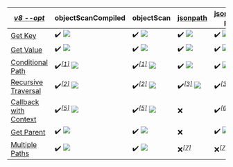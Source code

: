 |_[v8 --opt](https://flaviocopes.com/node-runtime-v8-options/)_|objectScanCompiled|objectScan|[jsonpath](https://www.npmjs.com/package/jsonpath)|[jsonpath-plus](https://www.npmjs.com/package/jsonpath-plus)|[jmespath](https://www.npmjs.com/package/jmespath)|
|---|---|---|---|---|---|
|<a href="./test/comparison/suites/key.js">Get Key</a>|:heavy_check_mark: ![](https://img.shields.io/badge/2.70x-6f971c)|:heavy_check_mark: ![](https://img.shields.io/badge/4.56x-c7af18)|:heavy_check_mark: ![](https://img.shields.io/badge/5.25x-dcb117)|:heavy_check_mark: ![](https://img.shields.io/badge/1.00x-1f811f)|:x:|
|<a href="./test/comparison/suites/value.js">Get Value</a>|:heavy_check_mark: ![](https://img.shields.io/badge/6.89x-db9914)|:heavy_check_mark: ![](https://img.shields.io/badge/13.87x-c94911)|:heavy_check_mark: ![](https://img.shields.io/badge/24.28x-b01414)|:heavy_check_mark: ![](https://img.shields.io/badge/1.00x-1f811f)|:heavy_check_mark: ![](https://img.shields.io/badge/1.00x-1f811f)|
|<a href="./test/comparison/suites/condition.js">Conditional Path</a>|:heavy_check_mark:<i><sup><a href="#timing_ref_1">[1]</a></sup></i> ![](https://img.shields.io/badge/3.33x-8d9f1a)|:heavy_check_mark:<i><sup><a href="#timing_ref_1">[1]</a></sup></i> ![](https://img.shields.io/badge/5.86x-dba816)|:heavy_check_mark: ![](https://img.shields.io/badge/6.62x-db9d14)|:heavy_check_mark: ![](https://img.shields.io/badge/175.09x-b01414)|:heavy_check_mark: ![](https://img.shields.io/badge/1.00x-1f811f)|
|<a href="./test/comparison/suites/recursive.js">Recursive Traversal</a>|:heavy_check_mark:<i><sup><a href="#timing_ref_2">[2]</a></sup></i> ![](https://img.shields.io/badge/1.32x-2e851e)|:heavy_check_mark:<i><sup><a href="#timing_ref_2">[2]</a></sup></i> ![](https://img.shields.io/badge/1.76x-438b1d)|:heavy_check_mark:<i><sup><a href="#timing_ref_3">[3]</a></sup></i> ![](https://img.shields.io/badge/1.50x-37881e)|:heavy_check_mark:<i><sup><a href="#timing_ref_3">[3]</a></sup></i> ![](https://img.shields.io/badge/1.00x-1f811f)|:x:<i><sup><a href="#timing_ref_4">[4]</a></sup></i>|
|<a href="./test/comparison/suites/callback.js">Callback with Context</a>|:heavy_check_mark:<i><sup><a href="#timing_ref_5">[5]</a></sup></i> ![](https://img.shields.io/badge/1.21x-29841f)|:heavy_check_mark:<i><sup><a href="#timing_ref_5">[5]</a></sup></i> ![](https://img.shields.io/badge/1.76x-438b1d)|:x:|:heavy_check_mark:<i><sup><a href="#timing_ref_6">[6]</a></sup></i> ![](https://img.shields.io/badge/1.00x-1f811f)|:x:|
|<a href="./test/comparison/suites/parent.js">Get Parent</a>|:heavy_check_mark: ![](https://img.shields.io/badge/1.61x-3c891e)|:heavy_check_mark: ![](https://img.shields.io/badge/2.42x-62931c)|:x:|:heavy_check_mark: ![](https://img.shields.io/badge/1.00x-1f811f)|:x:|
|<a href="./test/comparison/suites/multiplePaths.js">Multiple Paths</a>|:heavy_check_mark: ![](https://img.shields.io/badge/3.66x-9da41a)|:heavy_check_mark: ![](https://img.shields.io/badge/8.29x-da8412)|:x:<i><sup><a href="#timing_ref_7">[7]</a></sup></i>|:x:<i><sup><a href="#timing_ref_7">[7]</a></sup></i>|:heavy_check_mark:<i><sup><a href="#timing_ref_8">[8]</a></sup></i> ![](https://img.shields.io/badge/1.00x-1f811f)|

